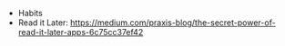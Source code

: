- Habits
- Read it Later: https://medium.com/praxis-blog/the-secret-power-of-read-it-later-apps-6c75cc37ef42
